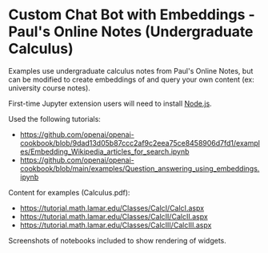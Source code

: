 # Custom Chat Bot with Embeddings - Paul's Online Notes (Undergraduate Calculus)

Examples use undergraduate calculus notes from Paul's Online Notes, but can be modified to create embeddings of and query your own content (ex: university course notes).

First-time Jupyter extension users will need to install [Node.js](https://nodejs.org/en/download).

Used the following tutorials:
- https://github.com/openai/openai-cookbook/blob/9dad13d05b87ccc2af9c2eea75ce8458906d7fd1/examples/Embedding_Wikipedia_articles_for_search.ipynb
- https://github.com/openai/openai-cookbook/blob/main/examples/Question_answering_using_embeddings.ipynb

Content for examples (Calculus.pdf):
- https://tutorial.math.lamar.edu/Classes/CalcI/CalcI.aspx
- https://tutorial.math.lamar.edu/Classes/CalcII/CalcII.aspx
- https://tutorial.math.lamar.edu/Classes/CalcIII/CalcIII.aspx

Screenshots of notebooks included to show rendering of widgets.
